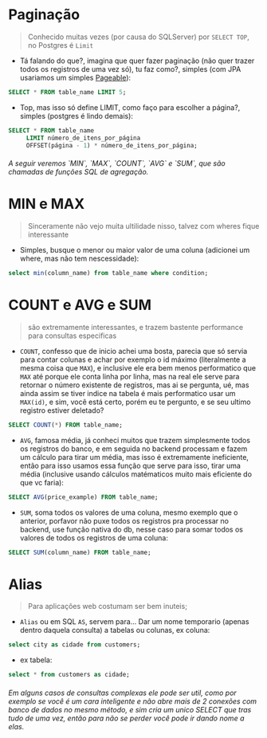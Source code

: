 
# Paginação
> Conhecido muitas vezes (por causa do SQLServer) por `SELECT TOP`, no Postgres é `Limit`
 - Tá falando do que?, imagina que quer fazer paginação (não quer trazer todos os registros de uma vez só), tu faz como?, simples (com JPA usariamos um simples [Pageable](https://www.baeldung.com/spring-data-jpa-pagination-sorting)):
 ```sql
 SELECT * FROM table_name LIMIT 5;
 ```
 - Top, mas isso só define LIMIT, como faço para escolher a página?, simples (postgres é lindo demais):
 ```sql
 SELECT * FROM table_name
	  LIMIT número_de_itens_por_página
   	  OFFSET(página - 1) * número_de_itens_por_página;
 ```

<h6>A seguir veremos `MIN`, `MAX`, `COUNT`, `AVG` e `SUM`, que são chamadas de funções SQL de agregação.</h6>

# MIN e MAX
> Sinceramente não vejo muita ultilidade nisso, talvez com wheres fique interessante
 - Simples, busque o menor ou maior valor de uma coluna (adicionei um where, mas não tem nescessidade):
 ```sql
 select min(column_name) from table_name where condition;
 ```

# COUNT e AVG e SUM
> são extremamente interessantes, e trazem bastente performance para consultas especificas
 - `COUNT`, confesso que de inicio achei uma bosta, parecia que só servia para contar colunas e achar por exemplo o id máximo (literalmente a mesma coisa que `MAX`), e inclusive ele era bem menos performatico que `MAX` até porque ele conta linha por linha, mas na real ele serve para retornar o número existente de registros, mas ai se pergunta, ué, mas ainda assim se tiver indice na tabela é mais performatico usar um `MAX(id)`, e sim, você está certo, porém eu te pergunto, e se seu ultimo registro estiver deletado?
 ```sql
 SELECT COUNT(*) FROM table_name;
 ```
 - `AVG`, famosa média, já conheci muitos que trazem simplesmente todos os registros do banco, e em seguida no backend processam e fazem um cálculo para tirar um média, mas isso é extremamente ineficiente, então para isso usamos essa função que serve para isso, tirar uma média (inclusive usando cálculos matématicos muito mais eficiente do que vc faria):
 ```sql
 SELECT AVG(price_example) FROM table_name;
 ```
 - `SUM`, soma todos os valores de uma coluna, mesmo exemplo que o anterior, porfavor não puxe todos os registros pra processar no backend, use função nativa do db, nesse caso para somar todos os valores de todos os registros de uma coluna:
 ```sql
 SELECT SUM(column_name) FROM table_name;
 ```
 
 # Alias
 > Para aplicações web costumam ser bem inuteis;
 - `Alias` ou em SQL `AS`, servem para... Dar um nome temporario (apenas dentro daquela consulta) a tabelas ou colunas, ex coluna:
 ```sql
 select city as cidade from customers;
 ```
 - ex tabela:
 ```sql
 select * from customers as cidade;
 ```

<h6>Em alguns casos de consultas complexas ele pode ser util, como por exemplo se você é um cara inteligente e não abre mais de 2 conexões com banco de dados no mesmo método, e sim cria um unico SELECT que tras tudo de uma vez, então para não se perder você pode ir dando nome a elas.</h6>
 
 
 
